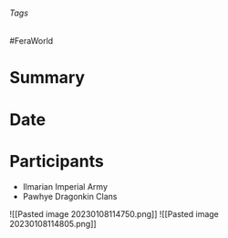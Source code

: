 ###### Tags

#FeraWorld

# Summary

# Date

# Participants
- Ilmarian Imperial Army
- Pawhye Dragonkin Clans


![[Pasted image 20230108114750.png]]
![[Pasted image 20230108114805.png]]